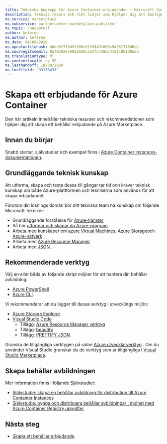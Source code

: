 ```yaml
---
title: Tekniska begrepp för Azure Container-erbjudanden – Microsoft Commercial Marketplace
description: Teknisk resurs och rikt linjer som hjälper dig att konfigurera ett behållar erbjudande på Azure Marketplace.
ms.service: marketplace
ms.subservice: partnercenter-marketplace-publisher
ms.topic: conceptual
author: keferna
ms.author: keferna
ms.date: 04/09/2020
ms.openlocfilehash: 40de52773d9f205e3133543f689c9d381776d8ee
ms.sourcegitcommit: 857859267e0820d0c555f5438dc415fc861d9a6b
ms.translationtype: MT
ms.contentlocale: sv-SE
ms.lasthandoff: 10/30/2020
ms.locfileid: "93130433"
---
```

# <a name="create-an-azure-container-offer"></a>Skapa ett erbjudande för Azure Container

Den här artikeln innehåller tekniska resurser och rekommendationer som hjälper dig att skapa ett behållar erbjudande på Azure Marketplace.

## <a name="before-you-begin"></a>Innan du börjar

Snabb starter, självstudier och exempel finns i [Azure Container instances-dokumentationen](../../container-instances/index.yml).

## <a name="fundamental-technical-knowledge"></a>Grundläggande teknisk kunskap

Att utforma, skapa och testa dessa till gångar tar tid och kräver teknisk kunskap om både Azure-plattformen och teknikerna som används för att skapa erbjudandet.

Förutom din lösnings domän bör ditt tekniska team ha kunskap om följande Microsoft-tekniker:

- Grundläggande förståelse för [Azure-tjänster](https://azure.microsoft.com/services/)
- Så här [utformar och skapar du Azure-program](https://azure.microsoft.com/solutions/architecture/)
- Arbeta med kunskaper om [azure Virtual Machines](https://azure.microsoft.com/services/virtual-machines/), [Azure Storage](https://azure.microsoft.com/services/?filter=storage)och [Azure-nätverk](https://azure.microsoft.com/services/?filter=networking)
- Arbeta med [Azure Resource Manager](https://azure.microsoft.com/features/resource-manager/)
- Arbeta med [JSON](https://www.json.org/).

## <a name="suggested-tools"></a>Rekommenderade verktyg

Välj en eller båda av följande skript miljöer för att hantera din behållar avbildning:

- [Azure PowerShell](/powershell/azure/?view=azps-3.7.0&viewFallbackFrom=azps-3.6.1)
- [Azure CLI](/cli/azure/?view=azure-cli-latest).

Vi rekommenderar att du lägger till dessa verktyg i utvecklings miljön:

- [Azure Storage Explorer](../../vs-azure-tools-storage-manage-with-storage-explorer.md?tabs=windows)
- [Visual Studio Code](https://code.visualstudio.com/)
  - Tillägg: [Azure Resource Manager verktyg](https://marketplace.visualstudio.com/items?itemName=msazurermtools.azurerm-vscode-tools)
  - Tillägg: [beautify](https://marketplace.visualstudio.com/items?itemName=HookyQR.beautify)
  - Tillägg: [PRETTIFY JSON](https://marketplace.visualstudio.com/items?itemName=mohsen1.prettify-json).

Granska de tillgängliga verktygen på sidan [Azure utvecklarverktyg](https://azure.microsoft.com/) . Om du använder Visual Studio granskar du de verktyg som är tillgängliga i [Visual Studio Marketplace](https://marketplace.visualstudio.com/).

## <a name="create-the-container-image"></a>Skapa behållar avbildningen

Mer information finns i följande Självstudier:

- [Självstudie: skapa en behållar avbildning för distribution till Azure Container Instances](../../container-instances/container-instances-tutorial-prepare-app.md)
- [Självstudie: bygga och distribuera behållar avbildningar i molnet med Azure Container Registry uppgifter](../../container-registry/container-registry-tutorial-quick-task.md).

## <a name="next-steps"></a>Nästa steg

- [Skapa ett behållar erbjudande](create-azure-container-offer.md).